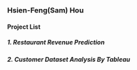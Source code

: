 ### Hsien-Feng(Sam) Hou
#### Project List
##### 1. Restaurant Revenue Prediction
##### 2. Customer Dataset Analysis By Tableau
